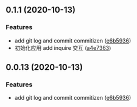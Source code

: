 ## 0.1.1 (2020-10-13)


### Features

* add git log and commit commitizen ([e6b5936](https://gitlab.wywk.cn/web-team/wywk-react-cli/commit/e6b59369dcd9c494c5f10da28582e8c7444e9825))
* 初始化应用  add inquire 交互 ([a4e7363](https://gitlab.wywk.cn/web-team/wywk-react-cli/commit/a4e73633dda5623f8f0316eaec2c6eedf27e3cc7))



## 0.0.13 (2020-10-13)


### Features

* add git log and commit commitizen ([e6b5936](https://gitlab.wywk.cn/web-team/wywk-react-cli/commit/e6b59369dcd9c494c5f10da28582e8c7444e9825))



